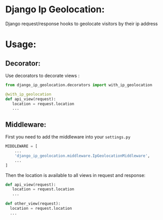 # Django Ip Geolocation:
Django request/response hooks to geolocate visitors by their ip address

# Usage:
## Decorator:
Use decorators to decorate views :
```python
from django_ip_geolocation.decorators import with_ip_geolocation

@with_ip_geolocation
def api_view(request):
   location = request.location
   ...
```

## Middleware:

First you need to add the middleware into your `settings.py`
```python
MIDDLEWARE = [
    ...
    'django_ip_geolocation.middleware.IpGeolocationMiddleware',
    ...
]
```

Then the location is available to all views in request and response:
```python
def api_view(request):
   location = request.location
   ...
   
def other_view(request):
  location = request.location
  ...
```
